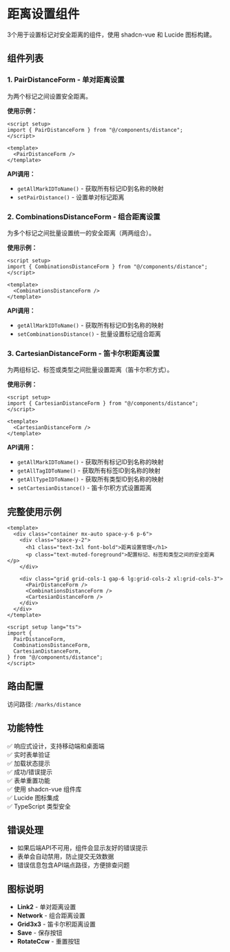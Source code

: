# 距离设置组件

3个用于设置标记对安全距离的组件，使用 shadcn-vue 和 Lucide 图标构建。

## 组件列表

### 1. PairDistanceForm - 单对距离设置

为两个标记之间设置安全距离。

**使用示例：**

```vue
<script setup>
import { PairDistanceForm } from "@/components/distance";
</script>

<template>
  <PairDistanceForm />
</template>
```

**API调用：**

- `getAllMarkIDToName()` - 获取所有标记ID到名称的映射
- `setPairDistance()` - 设置单对标记距离

### 2. CombinationsDistanceForm - 组合距离设置

为多个标记之间批量设置统一的安全距离（两两组合）。

**使用示例：**

```vue
<script setup>
import { CombinationsDistanceForm } from "@/components/distance";
</script>

<template>
  <CombinationsDistanceForm />
</template>
```

**API调用：**

- `getAllMarkIDToName()` - 获取所有标记ID到名称的映射
- `setCombinationsDistance()` - 批量设置标记组合距离

### 3. CartesianDistanceForm - 笛卡尔积距离设置

为两组标记、标签或类型之间批量设置距离（笛卡尔积方式）。

**使用示例：**

```vue
<script setup>
import { CartesianDistanceForm } from "@/components/distance";
</script>

<template>
  <CartesianDistanceForm />
</template>
```

**API调用：**

- `getAllMarkIDToName()` - 获取所有标记ID到名称的映射
- `getAllTagIDToName()` - 获取所有标签ID到名称的映射
- `getAllTypeIDToName()` - 获取所有类型ID到名称的映射
- `setCartesianDistance()` - 笛卡尔积方式设置距离

## 完整使用示例

```vue
<template>
  <div class="container mx-auto space-y-6 p-6">
    <div class="space-y-2">
      <h1 class="text-3xl font-bold">距离设置管理</h1>
      <p class="text-muted-foreground">配置标记、标签和类型之间的安全距离</p>
    </div>

    <div class="grid grid-cols-1 gap-6 lg:grid-cols-2 xl:grid-cols-3">
      <PairDistanceForm />
      <CombinationsDistanceForm />
      <CartesianDistanceForm />
    </div>
  </div>
</template>

<script setup lang="ts">
import {
  PairDistanceForm,
  CombinationsDistanceForm,
  CartesianDistanceForm,
} from "@/components/distance";
</script>
```

## 路由配置

访问路径: `/marks/distance`

## 功能特性

✅ 响应式设计，支持移动端和桌面端  
✅ 实时表单验证  
✅ 加载状态提示  
✅ 成功/错误提示  
✅ 表单重置功能  
✅ 使用 shadcn-vue 组件库  
✅ Lucide 图标集成  
✅ TypeScript 类型安全

## 错误处理

- 如果后端API不可用，组件会显示友好的错误提示
- 表单会自动禁用，防止提交无效数据
- 错误信息包含API端点路径，方便排查问题

## 图标说明

- **Link2** - 单对距离设置
- **Network** - 组合距离设置
- **Grid3x3** - 笛卡尔积距离设置
- **Save** - 保存按钮
- **RotateCcw** - 重置按钮
